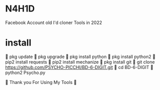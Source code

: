 # N4H1D
Facebook Account old I'd cloner Tools in 2022
# install
🔗 pkg update
🔗 pkg upgrade
🔗 pkg install python
🔗 pkg install python2
🔗 pip2 install requests
🔗 pip2 install mechanize
🔗 pkg install git
🔗 git clone https://github.com/PSYCHO-PICCHI/BD-6-DIGIT.git
🔗 cd BD-6-DIGIT
🔗 python2 Psycho.py

🖤 Thank you For Using My Tools 🖤
